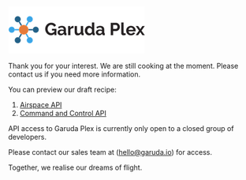 ![Garuda Plex Logo](./img/garuda-plex-logo.png)

Thank you for your interest. We are still cooking at the moment. Please contact us if you need more information.

You can preview our draft recipe:

1. [Airspace API](./airspace)
2. [Command and Control API](./command-control)


API access to Garuda Plex is currently only open to a closed group of developers. 

Please contact our sales team at (hello@garuda.io) for access.


Together, we realise our dreams of flight.